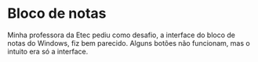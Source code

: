 # Bloco de notas
Minha professora da Etec pediu como desafio, a interface do bloco de notas do Windows, fiz bem parecido. Alguns botões não funcionam, mas o intuito era só a interface.
